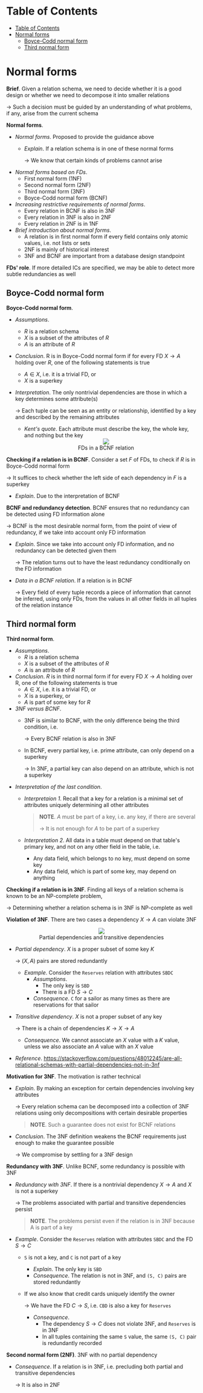 <!-- TOC titleSize:1 tabSpaces:2 depthFrom:1 depthTo:6 withLinks:1 updateOnSave:1 orderedList:0 skip:0 title:1 charForUnorderedList:* -->
# Table of Contents
- [Table of Contents](#table-of-contents)
- [Normal forms](#normal-forms)
  - [Boyce-Codd normal form](#boyce-codd-normal-form)
  - [Third normal form](#third-normal-form)
<!-- /TOC -->

# Normal forms
**Brief**. Given a relation schema, we need to decide whether it is a good design or whether we need to decompose it into smaller relations

$\to$ Such a decision must be guided by an understanding of what problems, if any, arise from the current schema

**Normal forms**.
* *Normal forms*. Proposed to provide the guidance above
    * *Explain*. If a relation schema is in one of these normal forms
        
        $\to$ We know that certain kinds of problems cannot arise
* *Normal forms based on FDs*.
    * First normal form (1NF)
    * Second normal form (2NF)
    * Third normal form (3NF)
    * Boyce-Codd normal form (BCNF)
* *Increasing restrictive requirements of normal forms*.
    * Every relation in BCNF is also in 3NF
    * Every relation in 3NF is also in 2NF
    * Every relation in 2NF is in 1NF
* *Brief introduction about normal forms*.
    * A relation is in first normal form if every field contains only atomic values, i.e. not lists or sets
    * 2NF is mainly of historical interest
    * 3NF and BCNF are important from a database design standpoint

**FDs' role**. If more detailed ICs are specified, we may be able to detect more subtle redundancies as well

## Boyce-Codd normal form
**Boyce-Codd normal form**.
* *Assumptions*.
    * $R$ is a relation schema
    * $X$ is a subset of the attributes of $R$
    * $A$ is an attribute of $R$
* *Conclusion*. R is in Boyce-Codd normal form if for every FD $X \to A$ holding over $R$, one of the following statements is true
    * $A \in X$, i.e. it is a trivial FD, or
    * $X$ is a superkey
* *Interpretation*. The only nontrivial dependencies are those in which a key determines some attribute(s)

    $\to$ Each tuple can be seen as an entity or relationship, identified by a key and described by the remaining attributes
    * *Kent's quote*. Each attribute must describe the key, the whole key, and nothing but the key

    <div style="text-align:center">
        <img src="https://i.imgur.com/huqn5r6.png">
        <figcaption>FDs in a BCNF relation</figcaption>
    </div>

**Checking if a relation is in BCNF**. Consider a set $F$ of FDs, to check if $R$ is in Boyce-Codd normal form

$\to$ It suffices to check whether the left side of each dependency in $F$ is a superkey
* *Explain*. Due to the interpretation of BCNF

**BCNF and redundancy detection**. BCNF ensures that no redundancy can be detected using FD information alone

$\to$ BCNF is the most desirable normal form, from the point of view of redundancy, if we take into account only FD information
* *Explain*. Since we take into account only FD information, and no redundancy can be detected given them

    $\to$ The relation turns out to have the least redundancy conditionally on the FD information
* *Data in a BCNF relation*. If a relation is in BCNF
    
    $\to$ Every field of every tuple records a piece of information that cannot be inferred, using only FDs, from the values in all other fields in all tuples of the relation instance

## Third normal form
**Third normal form**.
* *Assumptions*.
    * $R$ is a relation schema
    * $X$ is a subset of the attributes of $R$
    * $A$ is an attribute of $R$
* *Conclusion*. $R$ is in third normal form if for every FD $X \to A$ holding over R, one of the following statements is true
    * $A \in X$, i.e. it is a trivial FD, or
    * $X$ is a superkey, or
    * $A$ is part of some key for $R$
* *3NF versus BCNF*. 
    * 3NF is similar to BCNF, with the only difference being the third condition, i.e.
        
        $\to$ Every BCNF relation is also in 3NF
    * In BCNF, every partial key, i.e. prime attribute, can only depend on a superkey

        $\to$ In 3NF, a partial key can also depend on an attribute, which is not a superkey
* *Interpretation of the last condition*. 
    * *Interpretaion 1*. Recall that a key for a relation is a minimal set of attributes uniquely determining all other attributes
        
        >**NOTE**. $A$ must be part of a key, i.e. any key, if there are several
        >
        >$\to$ It is not enough for $A$ to be part of a superkey
    
    * *Interpretation 2*. All data in a table must depend on that table's primary key, and not on any other field in the table, i.e.
        * Any data field, which belongs to no key, must depend on some key
        * Any data field, which is part of some key, may depend on anything

**Checking if a relation is in 3NF**. Finding all keys of a relation schema is known to be an NP-complete problem, 

$\to$ Determining whether a relation schema is in 3NF is NP-complete as well

**Violation of 3NF**. There are two cases a dependency $X \to A$ can violate 3NF

<div style="text-align:center">
    <img src="https://i.imgur.com/UJS8lG6.png">
    <figcaption>Partial dependencies and transitive dependencies</figcaption>
</div>

* *Partial dependency*. $X$ is a proper subset of some key $K$
    
    $\to$ $(X, A)$ pairs are stored redundantly
    * *Example*. Consider the `Reserves` relation with attributes `SBDC`
        * *Assumptions*.
            * The only key is `SBD`
            * There is a FD $S \to C$
        * *Consequence*. `C` for a sailor as many times as there are reservations for that sailor
* *Transitive dependency*. $X$ is not a proper subset of any key

    $\to$ There is a chain of dependencies $K \to X \to A$
    * *Consequence*. We cannot associate an $X$ value with a $K$ value, unless we also associate an $A$ value with an $X$ value
* *Reference*. https://stackoverflow.com/questions/48012245/are-all-relational-schemas-with-partial-dependencies-not-in-3nf

**Motivation for 3NF**. The motivation is rather technical
* *Explain*. By making an exception for certain dependencies involving key attributes
    
    $\to$ Every relation schema can be decomposed into a collection of 3NF relations using only decompositions with certain desirable properties
    
    >**NOTE**. Such a guarantee does not exist for BCNF relations

* *Conclusion*. The 3NF definition weakens the BCNF requirements just enough to make the guarantee possible
    
    $\to$ We compromise by settling for a 3NF design

**Redundancy with 3NF**. Unlike BCNF, some redundancy is possible with 3NF
* *Redundancy with 3NF*. If there is a nontrivial dependency $X \to A$ and $X$ is not a superkey
    
    $\to$ The problems associated with partial and transitive dependencies persist
    
    >**NOTE**. The problems persist even if the relation is in 3NF because A is part of a key

* *Example*. Consider the `Reserves` relation with attributes `SBDC` and the FD $S \to C$
    * `S` is not a key, and `C` is not part of a key
        * *Explain*. The only key is `SBD`
        * *Consequence*. The relation is not in 3NF, and `(S, C)` pairs are stored redundantly
    * If we also know that credit cards uniquely identify the owner
        
        $\to$ We have the FD $C \to S$, i.e. `CBD` is also a key for `Reserves`
        * *Consequence*. 
            * The dependency $S \to C$ does not violate 3NF, and `Reserves` is in 3NF
            * In all tuples containing the same `S` value, the same `(S, C)` pair is redundantly recorded

**Second normal form (2NF)**. 3NF with no partial dependency
* *Consequence*. If a relation is in 3NF, i.e. precluding both partial and transitive dependencies
    
    $\to$ It is also in 2NF